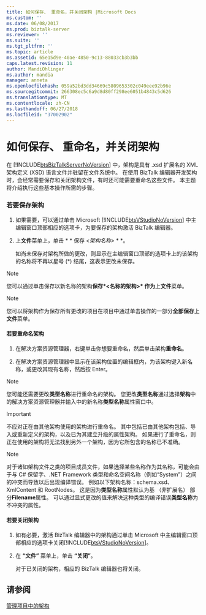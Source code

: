 ```yaml
---
title: 如何保存、 重命名，并关闭架构 |Microsoft Docs
ms.custom: ''
ms.date: 06/08/2017
ms.prod: biztalk-server
ms.reviewer: ''
ms.suite: ''
ms.tgt_pltfrm: ''
ms.topic: article
ms.assetid: 65e15d9e-40ae-4850-9c13-88033cb3b3bb
caps.latest.revision: 11
author: MandiOhlinger
ms.author: mandia
manager: anneta
ms.openlocfilehash: 059a52bd3dd34669c5809653302c049eee92b96e
ms.sourcegitcommit: 266308ec5c6a9d8d80ff298ee6051b4843c5d626
ms.translationtype: MT
ms.contentlocale: zh-CN
ms.lasthandoff: 06/27/2018
ms.locfileid: "37002902"
---
```

# <a name="how-to-save-rename-and-close-schemas"></a>如何保存、 重命名，并关闭架构
在 [!INCLUDE[btsBizTalkServerNoVersion](../includes/btsbiztalkservernoversion-md.md)] 中，架构是具有 .xsd 扩展名的 XML 架构定义 (XSD) 语言文件并驻留在文件系统中。 在使用 BizTalk 编辑器开发架构时，会经常需要保存和关闭架构文件，有时还可能需要重命名这些文件。 本主题将介绍执行这些基本操作所需的步骤。  
  
### <a name="to-save-a-schema"></a>若要保存架构  
  
1. 如果需要，可以通过单击 Microsoft [!INCLUDE[btsVStudioNoVersion](../includes/btsvstudionoversion-md.md)] 中主编辑窗口顶部相应的选项卡，为要保存的架构激活 BizTalk 编辑器。  
  
2. 上**文件**菜单上，单击 * * 保存 *\<架构名称\>* * *。  
  
    如尚未保存对架构所做的更改，则显示在主编辑窗口顶部的选项卡上的该架构的名称将不再以星号 (*) 结尾，这表示更改未保存。  
  
> [!NOTE]
>  您可以通过单击保存以新名称的架构**保存*\<名称的架构\>* 作为**上**文件**菜单。  
  
> [!NOTE]
>  您可以将架构作为保存所有更改的项目在项目中通过单击操作的一部分**全部保存**上**文件**菜单。  
  
#### <a name="to-rename-a-schema"></a>若要重命名架构  
  
1.  在解决方案资源管理器，右键单击你想要重命名，然后单击架构**重命名**。  
  
2.  在解决方案资源管理器中显示在该架构位置的编辑框内，为该架构键入新名称，或更改其现有名称，然后按 Enter。  
  
> [!NOTE]
>  您可能还需要更改**类型名称**进行重命名的架构。 您更改**类型名称**通过选择**架构**中的解决方案资源管理器并输入中的新名称**类型名称**属性窗口中。  
  
> [!IMPORTANT]
>  不应对正在由其他架构使用的架构进行重命名。 其中包括已由其他架构包括、导入或重新定义的架构，以及已为其建立升级的属性架构。 如果进行了重命名，则正在使用的架构将无法找到另外一个架构，因为它所包含的名称已不准确。  
  
> [!NOTE]
>  对于诸如架构文件之类的项目成员文件，如果选择某些名称作为其名称，可能会由于与 C# 保留字、.NET Framework 类型和命名空间名称（例如“System”）之间的冲突而导致以后出现编译错误。 例如以下架构名称：schema.xsd、XmlContent 和 RootNodes。 这是因为**类型名称**属性默认为基 （非扩展名） 部分**Filename**属性。 可以通过显式更改的值来解决这种类型的编译错误**类型名称**为不冲突的属性。  
  
#### <a name="to-close-a-schema"></a>若要关闭架构  
  
1. 如有必要，激活 BizTalk 编辑器中的架构通过单击 Microsoft 中主编辑窗口顶部相应的选项卡关闭[!INCLUDE[btsVStudioNoVersion](../includes/btsvstudionoversion-md.md)]。  
  
2. 在 **“文件”** 菜单上，单击 **“关闭”**。  
  
    对于已关闭的架构，相应的 BizTalk 编辑器也将关闭。  
  
## <a name="see-also"></a>请参阅  
 [管理项目中的架构](../core/managing-schemas-within-projects.md)